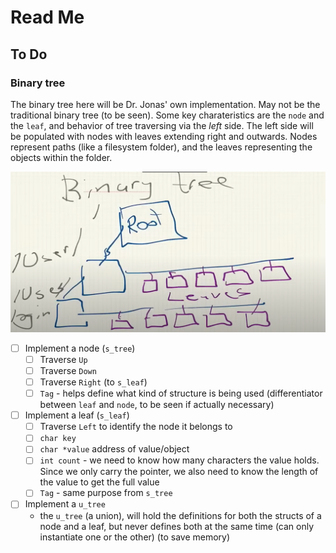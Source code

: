 # Read Me
## To Do

### Binary tree

The binary tree here will be Dr. Jonas' own implementation. May not be the traditional binary tree (to be seen). Some key charateristics are the `node` and the `leaf`, and behavior of tree traversing via the *left* side. The left side will be populated with nodes with leaves extending right and outwards. Nodes represent paths (like a filesystem folder), and the leaves representing the objects within the folder.

![binary_tree](./media/binary_tree_for_db.png "Binary Tree")


- [ ] Implement a node (`s_tree`)
  - [ ] Traverse `Up`
  - [ ] Traverse `Down`
  - [ ] Traverse `Right` (to `s_leaf`)
  - [ ] `Tag` - helps define what kind of structure is being used (differentiator between `leaf` and `node`, to be seen if actually necessary)
- [ ] Implement a leaf (`s_leaf`)
  - [ ] Traverse `Left` to identify the node it belongs to
  - [ ] `char key`
  - [ ] `char *value` address of value/object
  - [ ] `int count` - we need to know how many characters the value holds. Since we only carry the pointer, we also need to know the length of the value to get the full value
  - [ ] `Tag` - same purpose from `s_tree`
- [ ] Implement a `u_tree`
  - the `u_tree` (a union), will hold the definitions for both the structs of a node and a leaf, but never defines both at the same time (can only instantiate one or the other) (to save memory)

